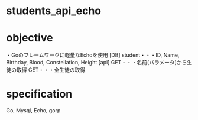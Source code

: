 # students_api_echo

# objective

・Goのフレームワークに軽量なEchoを使用
[DB]
student・・・ID, Name, Birthday, Blood, Constellation, Height
[api]
GET・・・名前(パラメータ)から生徒の取得
GET・・・全生徒の取得

# specification

Go, Mysql, Echo, gorp
